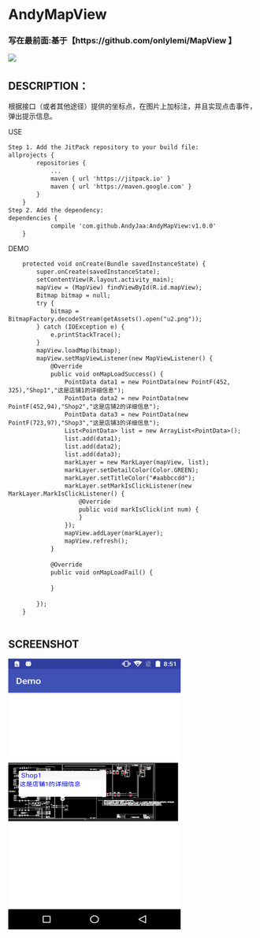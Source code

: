 # AndyMapView

<h3>写在最前面:基于【https://github.com/onlylemi/MapView 】</h3>

[![](https://jitpack.io/v/AndyJaa/AndyMapView.svg)](https://jitpack.io/#AndyJaa/AndyMapView)

DESCRIPTION：
-----------------

根据接口（或者其他途径）提供的坐标点，在图片上加标注，并且实现点击事件，弹出提示信息。


USE
```
Step 1. Add the JitPack repository to your build file:
allprojects {
		repositories {
			...
			maven { url 'https://jitpack.io' }
			maven { url 'https://maven.google.com' }
		}
	}
Step 2. Add the dependency:
dependencies {
	        compile 'com.github.AndyJaa:AndyMapView:v1.0.0'
	}
```

DEMO
```
    protected void onCreate(Bundle savedInstanceState) {
        super.onCreate(savedInstanceState);
        setContentView(R.layout.activity_main);
        mapView = (MapView) findViewById(R.id.mapView);
        Bitmap bitmap = null;
        try {
            bitmap = BitmapFactory.decodeStream(getAssets().open("u2.png"));
        } catch (IOException e) {
            e.printStackTrace();
        }
        mapView.loadMap(bitmap);
        mapView.setMapViewListener(new MapViewListener() {
            @Override
            public void onMapLoadSuccess() {
                PointData data1 = new PointData(new PointF(452, 325),"Shop1","这是店铺1的详细信息");
                PointData data2 = new PointData(new PointF(452,94),"Shop2","这是店铺2的详细信息");
                PointData data3 = new PointData(new PointF(723,97),"Shop3","这是店铺3的详细信息");
                List<PointData> list = new ArrayList<PointData>();
                list.add(data1);
                list.add(data2);
                list.add(data3);
                markLayer = new MarkLayer(mapView, list);
                markLayer.setDetailColor(Color.GREEN);
                markLayer.setTitleColor("#aabbccdd");
                markLayer.setMarkIsClickListener(new MarkLayer.MarkIsClickListener() {
                    @Override
                    public void markIsClick(int num) {
                    }
                });
                mapView.addLayer(markLayer);
                mapView.refresh();
            }
        
            @Override
            public void onMapLoadFail() {

            }

        });
    }
	
```

SCREENSHOT
------------------
<img src="https://github.com/AndyJaa/AndyMapView/blob/master/demo.png" width="350" height="550"/>
